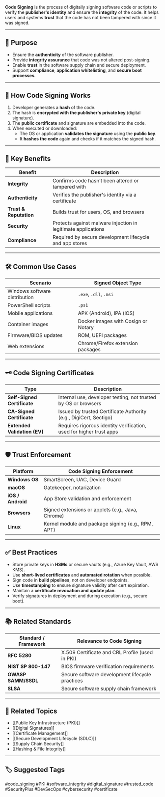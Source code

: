 **Code Signing** is the process of digitally signing software code or scripts to verify the **publisher's identity** and ensure the **integrity** of the code. It helps users and systems **trust** that the code has not been tampered with since it was signed.

---

## 🎯 Purpose

- Ensure the **authenticity** of the software publisher.
- Provide **integrity assurance** that code was not altered post-signing.
- Enable **trust** in the software supply chain and secure deployment.
- Support **compliance**, **application whitelisting**, and **secure boot processes**.

---

## 🧱 How Code Signing Works

1. Developer generates a **hash** of the code.
2. The hash is **encrypted with the publisher's private key** (digital signature).
3. The **public certificate** and signature are embedded into the code.
4. When executed or downloaded:
   - The OS or application **validates the signature** using the **public key**.
   - It **hashes the code** again and checks if it matches the signed hash.

---

## 🔐 Key Benefits

| Benefit            | Description                                                        |
|---------------------|--------------------------------------------------------------------|
| **Integrity**         | Confirms code hasn’t been altered or tampered with               |
| **Authenticity**      | Verifies the publisher's identity via a certificate              |
| **Trust & Reputation**| Builds trust for users, OS, and browsers                         |
| **Security**          | Protects against malware injection in legitimate applications    |
| **Compliance**        | Required by secure development lifecycle and app stores          |

---

## 🛠 Common Use Cases

| Scenario                          | Signed Object Type                |
|-----------------------------------|-----------------------------------|
| Windows software distribution     | `.exe`, `.dll`, `.msi`            |
| PowerShell scripts                | `.ps1`                            |
| Mobile applications               | APK (Android), IPA (iOS)          |
| Container images                  | Docker images with Cosign or Notary |
| Firmware/BIOS updates             | ROM, UEFI packages                |
| Web extensions                    | Chrome/Firefox extension packages |

---

## 🗝️ Code Signing Certificates

| Type                   | Description                                                             |
|------------------------|-------------------------------------------------------------------------|
| **Self-Signed Certificate** | Internal use, developer testing, not trusted by OS or browsers       |
| **CA-Signed Certificate**   | Issued by trusted Certificate Authority (e.g., DigiCert, Sectigo)     |
| **Extended Validation (EV)** | Requires rigorous identity verification, used for higher trust apps |

---

## 🛡 Trust Enforcement

| Platform           | Code Signing Enforcement                        |
|--------------------|--------------------------------------------------|
| **Windows OS**      | SmartScreen, UAC, Device Guard                  |
| **macOS**           | Gatekeeper, notarization                        |
| **iOS / Android**   | App Store validation and enforcement            |
| **Browsers**        | Signed extensions or applets (e.g., Java, Chrome) |
| **Linux**           | Kernel module and package signing (e.g., RPM, APT) |

---

## ✅ Best Practices

- Store private keys in **HSMs** or secure vaults (e.g., Azure Key Vault, AWS KMS).
- Use **short-lived certificates** and **automated rotation** when possible.
- Sign code in **build pipelines**, not on developer endpoints.
- Use **timestamping** to ensure signature validity after cert expiration.
- Maintain a **certificate revocation and update plan**.
- Verify signatures in deployment and during execution (e.g., secure boot).

---

## 📚 Related Standards

| Standard / Framework    | Relevance to Code Signing                          |
|--------------------------|---------------------------------------------------|
| **RFC 5280**             | X.509 Certificate and CRL Profile (used in PKI)   |
| **NIST SP 800-147**      | BIOS firmware verification requirements           |
| **OWASP SAMM/SSDL**      | Secure software development lifecycle practices   |
| **SLSA**                 | Secure software supply chain framework            |

---

## 🧩 Related Topics

- [[Public Key Infrastructure (PKI)]]
- [[Digital Signatures]]
- [[Certificate Management]]
- [[Secure Development Lifecycle (SDLC)]]
- [[Supply Chain Security]]
- [[Hashing & File Integrity]]

---

## 🏷 Suggested Tags

#code_signing #PKI #software_integrity #digital_signature #trusted_code #SecurityPlus #DevSecOps #cybersecurity #certificate
